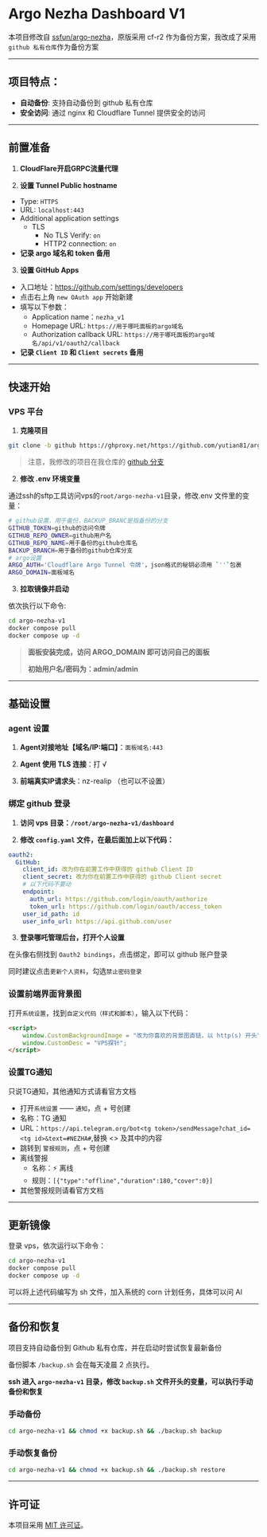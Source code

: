 # Argo Nezha Dashboard V1

本项目修改自 [ssfun/argo-nezha](https://github.com/ssfun/argo-nezha)，原版采用 cf-r2 作为备份方案，我改成了采用 `github 私有仓库`作为备份方案

----

## 项目特点：

- **自动备份**: 支持自动备份到 github 私有仓库
- **安全访问**: 通过 nginx 和 Cloudflare Tunnel 提供安全的访问

----

## 前置准备
1. **CloudFlare开启GRPC流量代理**

2. **设置 Tunnel Public hostname**

  - Type: `HTTPS`
  - URL: `localhost:443`
  - Additional application settings
    - TLS
      - No TLS Verify: `on`
      - HTTP2 connection: `on`
  - **记录 argo 域名和 token 备用**

3. **设置 GitHub Apps**

  - 入口地址：https://github.com/settings/developers
  - 点击右上角 `new OAuth app` 开始新建
  - 填写以下参数：
    - Application name：`nezha_v1`
    - Homepage URL: `https://用于哪吒面板的argo域名`
    - Authorization callback URL: `https://用于哪吒面板的argo域名/api/v1/oauth2/callback`
  - **记录 `Client ID` 和 `Client secrets` 备用**

----

## 快速开始

### VPS 平台
1. **克隆项目**

```bash
git clone -b github https://ghproxy.net/https://github.com/yutian81/argo-nezha-v1.git
```

> 注意，我修改的项目在我仓库的 [github 分支](https://github.com/yutian81/argo-nezha-v1/tree/github)

2. **修改 .env 环境变量**

通过ssh的sftp工具访问vps的`root/argo-nezha-v1`目录，修改.env 文件里的变量：

```bash
# github设置，用于备份，BACKUP_BRANC是指备份的分支
GITHUB_TOKEN=github的访问令牌
GITHUB_REPO_OWNER=github用户名
GITHUB_REPO_NAME=用于备份的github仓库名
BACKUP_BRANCH=用于备份的github仓库分支
# argo设置
ARGO_AUTH='Cloudflare Argo Tunnel 令牌'，json格式的秘钥必须用 `''`包裹
ARGO_DOMAIN=面板域名
```

3. **拉取镜像并启动**

依次执行以下命令:

```bash
cd argo-nezha-v1
docker compose pull
docker compose up -d
```

> **面板安装完成，访问 ARGO_DOMAIN 即可访问自己的面板**
> 
> **初始用户名/密码为：admin/admin**

----

## 基础设置

### agent 设置

1. **Agent对接地址【域名/IP:端口】**：`面板域名:443`

2. **Agent 使用 TLS 连接**：打 √

3. **前端真实IP请求头**：nz-realip （也可以不设置）

### 绑定 github 登录

1. **访问 vps 目录：`/root/argo-nezha-v1/dashboard`**

2. **修改 `config.yaml` 文件，在最后面加上以下代码：**

```yaml
oauth2:
  GitHub:
    client_id: 改为你在前置工作中获得的 github Client ID
    client_secret: 改为你在前置工作中获得的 github Client secret
    # 以下代码不要动
    endpoint:
      auth_url: https://github.com/login/oauth/authorize
      token_url: https://github.com/login/oauth/access_token
    user_id_path: id
    user_info_url: https://api.github.com/user
```

3. **登录哪吒管理后台，打开个人设置**

在头像右侧找到 `Oauth2 bindings`，点击绑定，即可以 github 账户登录

同时建议点击`更新个人资料`，勾选`禁止密码登录`

### 设置前端界面背景图

打开`系统设置`，找到`自定义代码（样式和脚本）`，输入以下代码：

```html
<script>
    window.CustomBackgroundImage = "改为你喜欢的背景图直链，以 http(s) 开头";
    window.CustomDesc = "VPS探针";
</script>
```

### 设置TG通知

只说TG通知，其他通知方式请看官方文档

- 打开`系统设置` —— `通知`，点 + 号创建
- 名称：TG 通知
- URL：`https://api.telegram.org/bot<tg token>/sendMessage?chat_id=<tg id>&text=#NEZHA#`,替换 <> 及其中的内容
- 跳转到 `警报规则`，点 + 号创建
- 离线警报
  - 名称：⚡ 离线
  - 规则：`[{"type":"offline","duration":180,"cover":0}]`
- 其他警报规则请看官方文档

----

## 更新镜像
   
登录 vps，依次运行以下命令：

```bash
cd argo-nezha-v1
docker compose pull
docker compose up -d
```

可以将上述代码编写为 sh 文件，加入系统的 corn 计划任务，具体可以问 AI

----

## 备份和恢复

项目支持自动备份到 Github 私有仓库，并在启动时尝试恢复最新备份

备份脚本 `/backup.sh` 会在每天凌晨 2 点执行。

**ssh 进入 `argo-nezha-v1` 目录，修改 `backup.sh` 文件开头的变量，可以执行手动备份和恢复**

### 手动备份
```bash
cd argo-nezha-v1 && chmod +x backup.sh && ./backup.sh backup
```

### 手动恢复备份
```bash
cd argo-nezha-v1 && chmod +x backup.sh && ./backup.sh restore
```

----

## 许可证

本项目采用 [MIT 许可证](LICENSE)。

